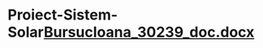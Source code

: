 # Proiect-Sistem-Solar[BursucIoana_30239_doc.docx](https://github.com/user-attachments/files/19553868/BursucIoana_30239_doc.docx)
